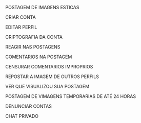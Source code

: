 POSTAGEM DE IMAGENS ESTICAS

CRIAR CONTA

EDITAR PERFIL

CRIPTOGRAFIA DA CONTA

REAGIR NAS POSTAGENS

COMENTARIOS NA POSTAGEM

CENSURAR COMENTARIOS IMPROPRIOS

REPOSTAR A IMAGEM DE OUTROS PERFILS

VER QUE VISUALIZOU SUA POSTAGEM

POSTAGEM DE VIMAGENS TEMPORARIAS DE ATÉ 24 HORAS

DENUNCIAR CONTAS

CHAT PRIVADO
